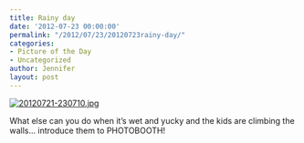 ```yaml
---
title: Rainy day
date: '2012-07-23 00:00:00'
permalink: "/2012/07/23/20120723rainy-day/"
categories:
- Picture of the Day
- Uncategorized
author: Jennifer
layout: post
---
```


[![20120721-230710.jpg](http://static.squarespace.com/static/50db6bb3e4b015296cd43789/50dfa5b1e4b0dc6320e0b5ea/50dfa5b3e4b0dc6320e0b8f1/1342912030000/?format=original)](http://static.squarespace.com/static/50db6bb3e4b015296cd43789/50dfa5b1e4b0dc6320e0b5ea/50dfa5b3e4b0dc6320e0b8f1/1342912030000/?format=original)

What else can you do when it&#8217;s wet and yucky and the kids are climbing the walls&#8230; introduce them to PHOTOBOOTH!

&nbsp;
